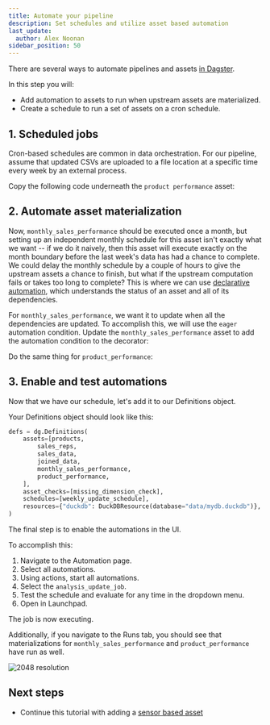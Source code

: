 ```yaml
---
title: Automate your pipeline
description: Set schedules and utilize asset based automation
last_update:
  author: Alex Noonan
sidebar_position: 50
---
```


There are several ways to automate pipelines and assets [in Dagster](/guides/automate).

In this step you will:

- Add automation to assets to run when upstream assets are materialized.
- Create a schedule to run a set of assets on a cron schedule.

## 1. Scheduled jobs

Cron-based schedules are common in data orchestration. For our pipeline, assume that updated CSVs are uploaded to a file location at a specific time every week by an external process.

Copy the following code underneath the `product performance` asset:

<CodeExample
  path="docs_snippets/docs_snippets/guides/tutorials/etl_tutorial/etl_tutorial/definitions.py"
  language="python"
  lineStart="268"
  lineEnd="273"
/>

## 2. Automate asset materialization

Now, `monthly_sales_performance` should be executed once a month, but setting up an independent monthly schedule for this asset isn't exactly what we want -- if we do it naively, then this asset will execute exactly on the month boundary before the last week's data has had a chance to complete. We could delay the monthly schedule by a couple of hours to give the upstream assets a chance to finish, but what if the upstream computation fails or takes too long to complete? This is where we can use [declarative automation](/guides/automate/declarative-automation), which understands the status of an asset and all of its dependencies.

For `monthly_sales_performance`, we want it to update when all the dependencies are updated. To accomplish this, we will use the `eager` automation condition. Update the `monthly_sales_performance` asset to add the automation condition to the decorator:

<CodeExample
  path="docs_snippets/docs_snippets/guides/tutorials/etl_tutorial/etl_tutorial/definitions.py"
  language="python"
  lineStart="155"
  lineEnd="209"
/>

Do the same thing for `product_performance`:

<CodeExample
  path="docs_snippets/docs_snippets/guides/tutorials/etl_tutorial/etl_tutorial/definitions.py"
  language="python"
  lineStart="216"
  lineEnd="267"
/>

## 3. Enable and test automations

Now that we have our schedule, let's add it to our Definitions object.

Your Definitions object should look like this:

```python
defs = dg.Definitions(
    assets=[products,
        sales_reps,
        sales_data,
        joined_data,
        monthly_sales_performance,
        product_performance,
    ],
    asset_checks=[missing_dimension_check],
    schedules=[weekly_update_schedule],
    resources={"duckdb": DuckDBResource(database="data/mydb.duckdb")},
)
```

The final step is to enable the automations in the UI.

To accomplish this:

1. Navigate to the Automation page.
2. Select all automations.
3. Using actions, start all automations.
4. Select the `analysis_update_job`.
5. Test the schedule and evaluate for any time in the dropdown menu.
6. Open in Launchpad.

The job is now executing.

Additionally, if you navigate to the Runs tab, you should see that materializations for `monthly_sales_performance` and `product_performance` have run as well.

![2048 resolution](/images/tutorial/etl-tutorial/automation-final.png)

## Next steps

- Continue this tutorial with adding a [sensor based asset](/etl-pipeline-tutorial/create-a-sensor-asset)
